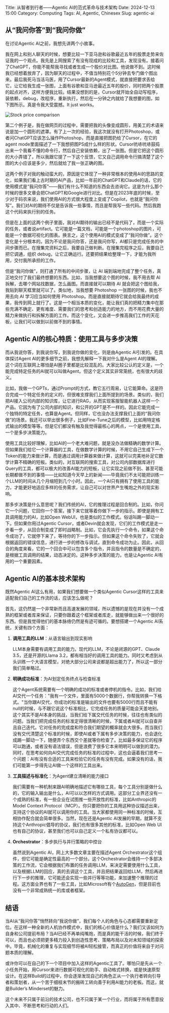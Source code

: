 Title: 从智者到行者——Agentic AI的范式革命与技术架构
Date: 2024-12-13 15:00
Category: Computing
Tags: AI, Agentic, Chinesex
Slug: agentic-ai

## 从“我问你答”到“我问你做”

在讨论Agentic AI之前，我想先讲两个小故事。

我在网上和别人聊天的时候，想要比较一下亚马逊和谷歌最近五年的股票走势来佐证我的一个观点。我先是上网搜索了有没有现成的比较和工具，发现没有。接着问了ChatGPT，你能不能帮我寻找或者生成一个股价对比图。他说做不到。这时候我已经想着放弃了，因为聊天的过程中，不值当特别花个5分钟去专门做个图出来。最后我死马当活马医，用了Cursor最新的Agent模式，就直接把要求丢给它，让它给我生成一张图，上面有谷歌和亚马逊最近五年的股价，同时把两个股票的起点对齐，这样方便我比较。结果没想到的是，Cursor就开始全自动写程序，装依赖，debug，改程序，重新执行，然后在一分钟之内就给了我想要的图，如下图所示。真是令我大受震撼。It just works。

![Stock price comparison](/images/agent_ai_stock_comparison.png)

第二个例子是，我在做网页的过程中，需要把我的头像变成圆形，用美工的术语来说是加一个圆形的遮罩。有了上一次的经验，我这次就没有打开Photoshop，或者问ChatGPT应该怎么操作Photoshop，而是直接把图扔给了Cursor，在它的agent mode里面描述了一下我想把图PS成什么样的形状。Cursor吭哧吭哧鼓捣出来一个我看不懂的命令行，然后自己安装依赖，出了一张图。但是它把这个圆形的大小弄错了，所以我跟它提了一下这个反馈，它又自己调用命令行搞清楚了这个图的大小应该是多少，然后就给了我一张正确的图。

这两个例子对我的触动蛮大的，原因是它体现了一种非常根本的使用AI的思路的变化，如果我们看上古时期的AI产品，比如一年前的ChatGPT和Claude的话，它的使用模式是“我问你答”——我们有什么不知道的东西会去咨询它。这是为什么那个时候的很多文章会把ChatGPT和Google进行对比。但是在2023年底的时候，至少对于码农来说，我们使用AI的方式很大程度上变成了Copilot，也就是“我问你写”。我们对AI的期待不仅是告诉我一些事情，而且是帮我写一些代码。然后我跑这个代码来执行别的任务。

但是在上面的这两个例子里面，我对AI期待的输出已经不是代码了，而是一个实际的任务，或者说artifact。它可能是一篇文档，可能是一个photoshop的图片，可能是一个数据可视化的图表。换言之，这个使用AI的模式变成了“我问你做”。这个变化是十分根本的。因为不论是我问你答，还是我问你写，AI都只是完成任务的中间步骤而已。在搜集完资料之后，我要自己做判断。在搜集完程序之后，我要自己把它调通，组织 debug，让它正确运行。还要把结果给整理一下，才能为我所用，交付我所承担的工作。

但是“我问你做”，则打通了所有的中间步骤，让 AI 端到端地完成了整个任务，真正地交付了我们最终想要的东西。比如，当我想要这个图的时候，我不用去帮 AI 拆解，去哪个网站找数据，怎么画图。而直接就可以期待 AI 就会把这个图给我，我贴到聊天框里就可以了。类似地，当我想要 Photoshop 一张图的时候，我也不用去向 AI 学习应当如何使用 Photoshop。而是直接就期待它就会给我最终的成果，我传到网上就行了。这是一个相当本质的变化，能让我们真的把精力集中在那些充满不确定、更有难度、需要我们的思考和创造能力的地方，而不用花费大量的精力来做执行和拆解方面的工作。而这个变化，又会进一步推高我们工作的天花板，让我们可以做到以前做不到的事情。

## Agentic AI的核心特质：使用工具与多步决策

而从我说你答，到我说你写，到我说你做的变化，则是由Agentic AI引发的。在具体探讨Agent AI的更多细节之前，我想先解释一下我对什么是Agent AI的理解。这个词在互联网上哪怕是AI圈子里都是比较混乱的。大家比较公认的定义是，一个能完成特定任务的AI就可以叫做Agent。但这个定义其实非常笼统，也有很大的歧义。

比如，我做一个GPTs，通过Prompt的方式，教它五行周易，让它能算命。这是符合完成一个特定任务的定义的，但很难支撑我们上面所提到的场景。类似的，我们把AI接入公司内部的知识库，让它进行RAG，从而实现客服智能机器人这样一个产品。它因为有了公司内部的知识，和公开的GPT是不一样的。因此它能完成一个独特的特定任务，也算是Agent。但同样，它也没办法支撑我们上面的“我问你做”的场景。我还可以举出很多例子，比如Fine-Tune之后的模型，比如用特定格式输出的模型等等。但是它们都没有触及我觉得最核心的两点，一个是使用工具，一个是多步决策能力。

使用工具比较好理解，比如AI的一个老大难问题，就是没办法做精确的数学计算。但如果我们给它一个计算器的工具，在做数学计算的时候，不用它自己生成下一个Token的能力来做计算，而是通过调用计算器来做计算，这就可以完美地补足它数学计算不精确的短板。类似的，对互联网的搜索工具，对公司内部数据库进行Query的工具，都可以极大的改善AI能力的短板，让它实现之前做不到、甚至可能长期都做不到的事情——比如知道今天早上的新闻——毕竟我们不太可能把训练一个LLM的时间从几个月缩短到几个小时。因此，一个AI只有拥有了使用工具的能力，才能更好地适应多样的任务需求，让自己可以对世界产生嘴炮之外的现实影响。

那多步决策是什么意思呢？我们传统的AI，它的推理过程是回合制的。比如，你问它一个问题，它回你一个答案，接下来它就等着你做下一步的指示。即使是拥有工具调用能力的AI，比如Open WebUI，也是类似的工作模式。俗话叫踢一脚动一下。但如果你用过Agentic Cursor，或者Devin就会发现，它们的工作模式是走一步看一步，从回合制变成了即时战略制。比如，它会先执行一个命令，如果这个命令成功了，它就停下来了，等待你的下一步指示。但如果这个命令失败了，它就会根据返回的错误信息，进行进一步的修改与调试，直到命令成功为止。因此，从回合的角度来看，它的一个回合中可以包含多个指令，并且指令的数量是不确定的，是根据工具调用的结果，动态决定的。这种多步决策的能力，也是让Agentic AI有用的一个重要因素。

## Agentic AI的基本技术架构

既然Agentic AI这么有用，如果我们想要做一个类似Agentic Cursor这样的工具来适配我们自己的工作流的话，应该怎么做呢？

首先，这仍然是一个非常新而且高速发展的领域，所以遗憾的是现在并没有一个成熟的框架或者库来保证，只要你跟着这个框架或者库走，就能够做出来一个很好的东西。但是我觉得他们的基本脉络仍然是有迹可循的。要想搭建一个Agentic AI系统，关键有四个方面：

1. **调用工具的LLM**：从语言输出到现实影响

    LLM本身需要有调用工具的能力。现代的LLM，不论是闭源的GPT、Claude 3.5，还是开源的Llama 3.2，都有相当好的调用工具的能力。同时又考虑到从头训练一个大语言模型，对绝大部分公司来说都是超出能力了，所以这一部分我们简单略过。

2. **明确成功标准**：为AI划定任务终点与检查标准

    这个Agent系统需要有一个明确的成功的标准或者停机的指令。比如，我们给AI交代一个任务："我有一个文件，里面有5000个数据行，你帮我转换一下格式。"当你跟AI交代，你成功的标准是输出的文件也要有5000行而且不能有null的时候，与不跟它说这个标准相比，它完成任务的质量可能会天差地别。这个其实不是AI本身的挑战，当我们给下属交代任务的时候，往往也有类似的问题。当我们把完成任务的标准定得很清晰的时候，下属或者AI就可以自查并且自己迭代。它对任务的完成度和符合我们期望的概率就会大很多。而当我们没有交代清楚这个标准的时候，即使AI或者下属有多步决策的能力，也会退化成踢一脚动一下，随便弄个东西交个差就等你检查了。比如最多保证它的程序可以跑通，或者没有语法错误，但是浪费了很多它本来明明可以做到的潜力。同时，在思考如何向AI交代完成任务的标准的过程中，这也会逼着我们思考一个问题：AI有没有合适的工具来检验它的任务有没有完成。如果没有的话，我们可能第一步得先让AI做一个这样的工具出来。

3. **工具描述与标准化**：为Agent建立清晰的能力接口

    我们需要有一种机制来跟AI明确地描述它有哪些工具，每个工具分别是做什么的，它的输入输出是什么，AI可以以怎样的方式调用。这部分工业界还没有一个成熟的标准，有一些企业在试图推一些开放性的标准，比如Anthropic的Model Context Protocol（MCP）。你只要把你的工具用这种协议描述出来，支持这个协议的AI就可以调用你的工具。当大家都使用同一种标准的时候，互相协作配合就会简单很多。当然，现在还是Agentic AI发展的早期，就算不支持这个Anthropic倡导的协议，我们也有很多其他的标准，比如Open Web UI也有自己的协议，甚至我们也可以自己定义一个私有协议都可以。

4. **Orchestrator**：多步执行与并行策略的中控台

    虽然说到Agentic AI，网上大多数文章主要在描述Agent Orchestrator这个组件，但它可能是确定性最高的一个部分。这个Orchestrator会维持一个多部决策的工作流，它会根据我们布置的任务调用LLM，来决定需要使用什么工具，以及根据LLM的回应，真的去调这个工具，并且把结果返回给LLM，然后再进行下一步的推理，它可能还会实现一些并行等等功能，来加速整个推理的过程。这方面业界也有了一些工具，比如Microsoft有个[AutoGen](https://github.com/microsoft/autogen)，但是目前也没有一个非常成熟统一的库或者框架。

## 结语

当AI从“我问你答”悄然转向“我说你做”，我们每个人的角色与心态都需要重新定位。在这样一种全新的人机协作模式中，我们的核心价值是什么？我们又该如何为自身和公司提前布局？当AI已经不再单纯嘴炮，而是真的能干活的时候，我们终于可以，而且也必须把更多精力投入到创造性思考、策略布局以及对未知领域的探索中。毕竟，机械化的重复与实现细节将被AI轻松接管，而真正的价值将来自于对问题本质的理解。

或许你可以在自己的下一个项目中加入这样的Agentic工具了。哪怕只是先从一个小任务开始，用Cursor来进行数据可视化的助手、自动格式转换，或是快速原型设计。在这样Build的过程中，你会逐渐发现自己的角色正从一个执行者转向引导者和策划者，从一个苦于细枝末节的搬砖工转向善于利用AI能力的老板。而这，就是Builder’s Minderset的魅力。

这个未来不只属于前沿的技术公司，也不只属于某一个行业，而将属于所有愿意投入其中、不断思考和行动的人们。